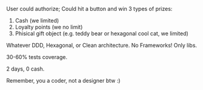 User could authorize;
Could hit a button and win 3 types of prizes:
1) Cash (we limited)
2) Loyalty points (we no limit)
3) Phisical gift object (e.g. teddy bear or hexagonal cool cat, we limited)

Whatever DDD, Hexagonal, or Clean architecture.
No Frameworks! Only libs.

30-60% tests coverage.

2 days, 0 cash.

Remember, you a coder, not a designer btw :)

